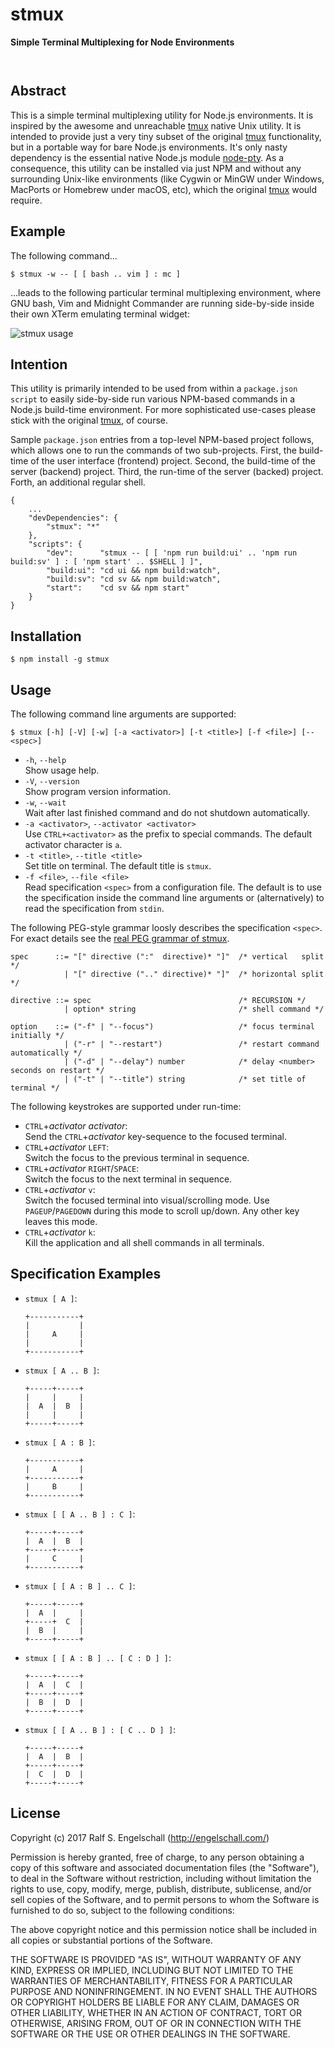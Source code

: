 
stmux
=====

**Simple Terminal Multiplexing for Node Environments**

<p/>
<img src="https://nodei.co/npm/stmux.png?downloads=true&stars=true" alt=""/>

<p/>
<img src="https://david-dm.org/rse/stmux.png" alt=""/>

Abstract
--------

This is a simple terminal multiplexing utility for Node.js
environments. It is inspired by the awesome and unreachable
[tmux](https://tmux.github.io/) native Unix utility. It is
intended to provide just a very tiny subset of the original
[tmux](https://tmux.github.io/) functionality, but in a portable way for
bare Node.js environments. It's only nasty dependency is the essential
native Node.js module [node-pty](https://github.com/Tyriar/node-pty). As
a consequence, this utility can be installed via just NPM and without
any surrounding Unix-like environments (like Cygwin or MinGW under
Windows, MacPorts or Homebrew under macOS, etc), which the original
[tmux](https://tmux.github.io/) would require.

Example
-------

The following command...

```
$ stmux -w -- [ [ bash .. vim ] : mc ]
```

...leads to the following particular terminal multiplexing environment,
where GNU bash, Vim and Midnight Commander are running side-by-side
inside their own XTerm emulating terminal widget:

![stmux usage](screenshot.png)

Intention
---------

This utility is primarily intended to be used from within a
`package.json` `script` to easily side-by-side run various
NPM-based commands in a Node.js build-time environment. For
more sophisticated use-cases please stick with the original
[tmux](https://tmux.github.io/), of course.

Sample `package.json` entries from a top-level NPM-based project
follows, which allows one to run the commands of two sub-projects.
First, the build-time of the user interface (frontend) project.
Second, the build-time of the server (backend) project.
Third, the run-time of the server (backed) project.
Forth, an additional regular shell.

```
{
    ...
    "devDependencies": {
        "stmux": "*"
    },
    "scripts": {
        "dev":      "stmux -- [ [ 'npm run build:ui' .. 'npm run build:sv' ] : [ 'npm start' .. $SHELL ] ]",
        "build:ui": "cd ui && npm build:watch",
        "build:sv": "cd sv && npm build:watch",
        "start":    "cd sv && npm start"
    }
}
```

Installation
------------

```
$ npm install -g stmux
```

Usage
-----

The following command line arguments are supported:

```
$ stmux [-h] [-V] [-w] [-a <activator>] [-t <title>] [-f <file>] [-- <spec>]
```

- `-h`, `--help`<br/>
  Show usage help.
- `-V`, `--version`<br/>
  Show program version information.
- `-w`, `--wait`<br/>
  Wait after last finished command and do not shutdown automatically.
- `-a <activator>`, `--activator <activator>`<br/>
  Use `CTRL+<activator>` as the prefix to special commands.
  The default activator character is `a`.
- `-t <title>`, `--title <title>`<br/>
  Set title on terminal. The default title is `stmux`.
- `-f <file>`, `--file <file>`<br/>
  Read specification `<spec>` from a configuration file. The
  default is to use the specification inside the command line arguments
  or (alternatively) to read the specification from `stdin`.

The following PEG-style grammar loosly describes the specification `<spec>`.
For exact details see the [real PEG grammar of stmux](src/stmux.pegjs).

```
spec      ::= "[" directive (":"  directive)* "]"  /* vertical   split */
            | "[" directive (".." directive)* "]"  /* horizontal split */

directive ::= spec                                 /* RECURSION */
            | option* string                       /* shell command */

option    ::= ("-f" | "--focus")                   /* focus terminal initially */
            | ("-r" | "--restart")                 /* restart command automatically */
            | ("-d" | "--delay") number            /* delay <number> seconds on restart */
            | ("-t" | "--title") string            /* set title of terminal */
```

The following keystrokes are supported under run-time:

- `CTRL`+*activator* *activator*:<br/>
  Send the `CTRL`+*activator* key-sequence to the focused terminal.
- `CTRL`+*activator* `LEFT`:<br/>
  Switch the focus to the previous terminal in sequence.
- `CTRL`+*activator* `RIGHT`/`SPACE`:<br/>
  Switch the focus to the next terminal in sequence.
- `CTRL`+*activator* `v`:<br/>
  Switch the focused terminal into visual/scrolling mode.
  Use `PAGEUP`/`PAGEDOWN` during this mode to scroll up/down.
  Any other key leaves this mode.
- `CTRL`+*activator* `k`:<br/>
  Kill the application and all shell commands in all terminals.

Specification Examples
----------------------

- `stmux [ A ]`:

    ```
    +-----------+
    |           |
    |     A     |
    |           |
    +-----------+
    ```

- `stmux [ A .. B ]`:

    ```
    +-----+-----+
    |     |     |
    |  A  |  B  |
    |     |     |
    +-----+-----+
    ```

- `stmux [ A : B ]`:

    ```
    +-----------+
    |     A     |
    +-----------+
    |     B     |
    +-----------+
    ```

- `stmux [ [ A .. B ] : C ]`:

    ```
    +-----+-----+
    |  A  |  B  |
    +-----+-----+
    |     C     |
    +-----------+
    ```

- `stmux [ [ A : B ] .. C ]`:

    ```
    +-----+-----+
    |  A  |     |
    +-----+  C  |
    |  B  |     |
    +-----+-----+
    ```

- `stmux [ [ A : B ] .. [ C : D ] ]`:

    ```
    +-----+-----+
    |  A  |  C  |
    +-----+-----+
    |  B  |  D  |
    +-----+-----+
    ```

- `stmux [ [ A .. B ] : [ C .. D ] ]`:

    ```
    +-----+-----+
    |  A  |  B  |
    +-----+-----+
    |  C  |  D  |
    +-----+-----+
    ```

License
-------

Copyright (c) 2017 Ralf S. Engelschall (http://engelschall.com/)

Permission is hereby granted, free of charge, to any person obtaining
a copy of this software and associated documentation files (the
"Software"), to deal in the Software without restriction, including
without limitation the rights to use, copy, modify, merge, publish,
distribute, sublicense, and/or sell copies of the Software, and to
permit persons to whom the Software is furnished to do so, subject to
the following conditions:

The above copyright notice and this permission notice shall be included
in all copies or substantial portions of the Software.

THE SOFTWARE IS PROVIDED "AS IS", WITHOUT WARRANTY OF ANY KIND,
EXPRESS OR IMPLIED, INCLUDING BUT NOT LIMITED TO THE WARRANTIES OF
MERCHANTABILITY, FITNESS FOR A PARTICULAR PURPOSE AND NONINFRINGEMENT.
IN NO EVENT SHALL THE AUTHORS OR COPYRIGHT HOLDERS BE LIABLE FOR ANY
CLAIM, DAMAGES OR OTHER LIABILITY, WHETHER IN AN ACTION OF CONTRACT,
TORT OR OTHERWISE, ARISING FROM, OUT OF OR IN CONNECTION WITH THE
SOFTWARE OR THE USE OR OTHER DEALINGS IN THE SOFTWARE.

